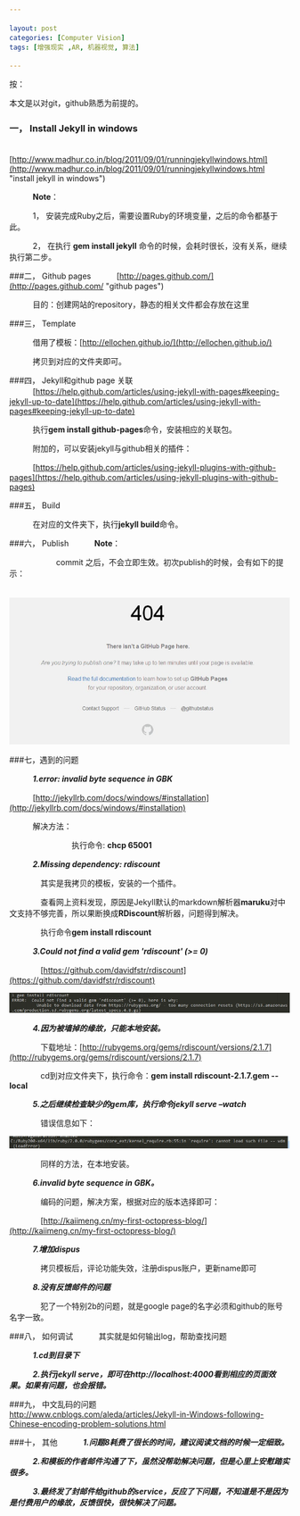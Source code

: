 ```yaml
---

layout: post
categories: [Computer Vision]
tags: [增强现实 ,AR, 机器视觉, 算法]

---
```


  按：
    
   本文是以对git，github熟悉为前提的。

### 一，	Install Jekyll in windows
   

   　　　[http://www.madhur.co.in/blog/2011/09/01/runningjekyllwindows.html](http://www.madhur.co.in/blog/2011/09/01/runningjekyllwindows.html "install jekyll in windows")


　　　**Note**：

　　　1，	安装完成Ruby之后，需要设置Ruby的环境变量，之后的命令都基于此。

　　　2，	在执行 **gem install jekyll** 命令的时候，会耗时很长，没有关系，继续执行第二步。




###二，	Github pages
　　　[http://pages.github.com/](http://pages.github.com/ "github pages")

　　　目的：创建网站的repository，静态的相关文件都会存放在这里

###三，	Template

　　　借用了模板：[http://ellochen.github.io/](http://ellochen.github.io/)

　　　拷贝到对应的文件夹即可。

###四，	Jekyll和github page 关联
　　　[https://help.github.com/articles/using-jekyll-with-pages#keeping-jekyll-up-to-date](https://help.github.com/articles/using-jekyll-with-pages#keeping-jekyll-up-to-date)


　　　执行**gem install github-pages**命令，安装相应的关联包。

　　　附加的，可以安装jekyll与github相关的插件：

　　　[https://help.github.com/articles/using-jekyll-plugins-with-github-pages](https://help.github.com/articles/using-jekyll-plugins-with-github-pages)

###五，	Build

 　　　在对应的文件夹下，执行**jekyll build**命令。

###六，	Publish
　　　**Note**：

　　　　　　commit 之后，不会立即生效。初次publish的时候，会有如下的提示：

　![first publish delay page](https://raw.githubusercontent.com/mikewang0326/raw.mikewang0326.github.io/master/post/2014-3-31-git+github+markdown+jekyll/first_publish_delay_page.jpg)

###七，遇到的问题

　　　***1.error: invalid byte sequence in GBK***

　　　[http://jekyllrb.com/docs/windows/#installation](http://jekyllrb.com/docs/windows/#installation)

　　　解决方法：

　　　　　　　　执行命令: **chcp 65001**


　　　***2.Missing dependency: rdiscount***

　　　　其实是我拷贝的模板，安装的一个插件。

　　　　查看网上资料发现，原因是Jekyll默认的markdown解析器**maruku**对中文支持不够完善，所以果断换成**RDiscount**解析器，问题得到解决。

　　　　执行命令**gem install rdiscount**


　　　***3.Could not find a valid gem 'rdiscount' (>= 0)***

　　　　[https://github.com/davidfstr/rdiscount](https://github.com/davidfstr/rdiscount)


![first publish delay page](https://raw.githubusercontent.com/mikewang0326/raw.mikewang0326.github.io/master/post/2014-3-31-git+github+markdown+jekyll/error_can_not_find_a_valid_gem_rdiscount.jpg)
 
　　　***4.因为被墙掉的缘故，只能本地安装。***


　　　　下载地址：[http://rubygems.org/gems/rdiscount/versions/2.1.7](http://rubygems.org/gems/rdiscount/versions/2.1.7)


　　　　cd到对应文件夹下，执行命令：**gem install rdiscount-2.1.7.gem --local**


　　　***5.之后继续检查缺少的gem库，执行命令jekyll serve –watch***

　　　　错误信息如下：

![first publish delay page](https://raw.githubusercontent.com/mikewang0326/raw.mikewang0326.github.io/master/post/2014-3-31-git+github+markdown+jekyll/command_jekyll_serve_watch.jpg)
 
　　　　同样的方法，在本地安装。


　　　***6.invalid byte sequence in GBK。***

　　　　编码的问题，解决方案，根据对应的版本选择即可：

　　　　[http://kaiimeng.cn/my-first-octopress-blog/](http://kaiimeng.cn/my-first-octopress-blog/)


　　　***7.增加dispus***

　　　　拷贝模板后，评论功能失效，注册dispus账户，更新name即可

　　　***8.没有反馈邮件的问题***

　　　　犯了一个特别2b的问题，就是google page的名字必须和github的账号名字一致。

###八，	如何调试
　　　其实就是如何输出log，帮助查找问题

　　　***1.cd到目录下***

　　　***2.执行jekyll serve，即可在http://localhost:4000看到相应的页面效果。如果有问题，也会报错。***

###九，	中文乱码的问题
　　　[http://www.cnblogs.com/aleda/articles/Jekyll-in-Windows-following-Chinese-encoding-problem-solutions.html
](http://www.cnblogs.com/aleda/articles/Jekyll-in-Windows-following-Chinese-encoding-problem-solutions.html
)

###十，	其他
　　　***1.问题8耗费了很长的时间，建议阅读文档的时候一定细致。***

　　　***2.和模板的作者邮件沟通了下，虽然没帮助解决问题，但是心里上安慰踏实很多。***

　　　***3.最终发了封邮件给github的service，反应了下问题，不知道是不是因为是付费用户的缘故，反馈很快，很快解决了问题。***



       
